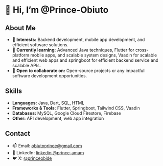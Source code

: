 # 👋 Hi, I’m @Prince-Obiuto  

## About Me  
- 👀 **Interests:** Backend development, mobile app development, and efficient software solutions.  
- 🌱 **Currently learning:** Advanced Java techniques, Flutter for cross-platform mobile apps, and scalable system designs, Vaadin for scalable and efficient web apps and springboot for efficient backend service and scalable APIs.  
- 💞️ **Open to collaborate on:** Open-source projects or any impactful software development opportunities.  

## Skills  
- **Languages:** Java, Dart, SQL, HTML  
- **Frameworks & Tools:** Flutter, Springboot, Tailwind CSS, Vaadin 
- **Databases:** MySQL, Google Cloud Firestore, Firebase  
- **Other:** API development, web app integration  

<!---## Notable Projects  
- 🚀 **[Project Name 1](#):** A brief description of the project (e.g., "A Java-based backend for handling real-time data").  
- 📱 **[Project Name 2](#):** A mobile app built using Flutter to simplify task management. ---> 

## Contact  
- 📫 Email: [obiutoprince@gmail.com](mailto:obiutoprince@gmail.com)  
- 💼 LinkedIn: [linkedin @prince-amam](https://linkedin.com/in/prince-amam)  
- 🐦 X: [@princeobide](https://x.com/princeobide)  

